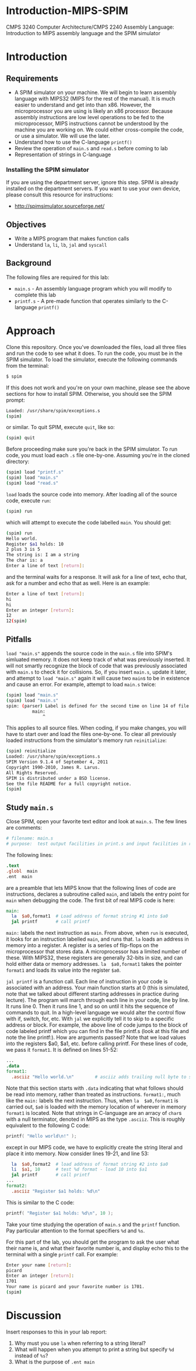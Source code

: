# Introduction-MIPS-SPIM

CMPS 3240 Computer Architecture/CMPS 2240 Assembly Language: Introduction to MIPS assembly language and the SPIM simulator

# Introduction

## Requirements

* A SPIM simulator on your machine. We will begin to learn assembly language with MIPS32 (MIPS for the rest of the manual). It is much easier to understand and get into than x86. However, the microprocessor you are using is likely an x86 processor. Because assembly instructions are low level operations to be fed to the microprocessor, MIPS instructions cannot be understood by the machine you are working on. We could either cross-compile the code, or use a simulator. We will use the later.
* Understand how to use the C-language `printf()`
* Review the operation of `main.s` and `read.s` before coming to lab
* Representation of strings in C-language

### Installing the SPIM simulator

If you are using the department server, ignore this step. SPIM is already installed on the department servers. If you want to use your own device, please consult this resource for instructions:

* http://spimsimulator.sourceforge.net/

## Objectives

* Write a MIPS program that makes function calls
* Understand `la`, `li`, `lb`, `jal` and `syscall`

## Background

The following files are required for this lab:
* `main.s` - An assembly language program which you will modify to complete this lab
* `printf.s` - A pre-made function that operates similarly to the C-language `printf()`

# Approach

Clone this repository. Once you've downloaded the files, load all three files and run the code to see what it does. To run the code, you must be in the SPIM simulator. To load the simulator, execute the following commands from the terminal:

```bash
$ spim
```

If this does not work and you're on your own machine, please see the above sections for how to install SPIM. Otherwise, you should see the SPIM prompt:

```bash
Loaded: /usr/share/spim/exceptions.s
(spim)
```

or similar. To quit SPIM, execute `quit`, like so:

```bash
(spim) quit
```

Before proceeding make sure you're back in the SPIM simulator. To run code, you must load each `.s` file one-by-one. Assuming you're in the cloned directory:

```bash
(spim) load "printf.s"
(spim) load "main.s"
(spim) load "read.s"
```

`load` loads the source code into memory. After loading all of the source code, execute `run`:

```bash
(spim) run
```

which will attempt to execute the code labelled `main`. You should get:

```bash
(spim) run
Hello world.
Register $a1 holds: 10
2 plus 3 is 5
The string is: I am a string
The char is: a
Enter a line of text [return]:
```

and the terminal waits for a response. It will ask for a line of text, echo that, ask for a number and echo that as well. Here is an example:

```bash
Enter a line of text [return]:
hi
hi
Enter an integer [return]:
12
12(spim)
```

## Pitfalls

`load "main.s"` appends the source code in the `main.s` file into SPIM's simluated memory. It does not keep track of what was previously inserted. It will not smartly recognize the block of code that was previously associated with `main.s` to check it for collisions. So, if you insert `main.s`, update it later, and attempt to `load "main.s"` again it will cause two `main`s to be in existence and cause an error. For example, attempt to load `main.s` twice:

```bash
(spim) load "main.s"
(spim) load "main.s"
spim: (parser) Label is defined for the second time on line 14 of file main.s
          main:
              ^
```

This applies to all source files. When coding, if you make changes, you will have to start over and load the files one-by-one. To clear all previously loaded instructions from the simulator's memory run `reinitialize`:

```bash
(spim) reinitialize
Loaded: /usr/share/spim/exceptions.s
SPIM Version 9.1.4 of September 4, 2011
Copyright 1990-2010, James R. Larus.
All Rights Reserved.
SPIM is distributed under a BSD license.
See the file README for a full copyright notice.
(spim)
```

## Study `main.s`

Close SPIM, open your favorite text editor and look at `main.s`. The few lines are comments:

```MIPS
# filename: main.s
# purpose:  test output facilities in print.s and input facilities in read.s
```

The following lines:

```MIPS
.text
.globl  main
.ent  main
```

are a preamble that lets MIPS know that the following lines of code are instructions, declares a subroutine called `main`, and labels the entry point for `main` when debugging the code. The first bit of real MIPS code is here:

```MIPS
main:
  la  $a0,format1  # Load address of format string #1 into $a0
  jal printf       # call printf
```

`main:` labels the next instruction as `main`. From above, when `run` is executed, it looks for an instruction labelled `main`, and runs that. `la` loads an address in memory into a register. A register is a series of flip-flops on the microprocessor that stores data. A microprocessor has a limited number of these. With MIPS32, these registers are generally 32-bits in size, and can hold either data or memory addresses. `la  $a0,format1` takes the pointer `format1` and loads its value into the register `$a0`. 

`jal printf` is a function call. Each line of instruction in your code is associated with an address. Your main function starts at 0 (this is simulated, note that we talked about different starting addresses in practice during lecture). The program will march through each line in your code, line by line. It runs line 0. Then it runs line 1, and so on until it hits the sequence of commands to quit. In a high-level language we would alter the control flow with if, switch, for, etc. With `jal` we explicitly tell it to skip to a specific address or block. For example, the above line of code jumps to the block of code labeled printf which you can find in the file printf.s (look at this file and note the line printf:). How are arguments passed? Note that we load values into the registers $a0, $a1, etc. before calling printf. For these lines of code, we pass it `format1`. It is defined on lines 51-52:

```MIPS
...
.data
format1: 
  .asciiz "Hello world.\n"        # asciiz adds trailing null byte to string
```

Note that this section starts with `.data` indicating that what follows should be read into memory, rather than treated as instructions. `format1:`, much like the `main:` labels the next instruction. Thus, when `la  $a0,format1` is carried out, `$a0` is loaded with the memory location of wherever in memory `format1` is located. Note that strings in C-language are an arracy of `char`s with a null terminator, denoted in MIPS as the type `.asciiz`. This is roughly equivalent to the following C code:

```c
printf( "Hello world\n!" );
```

except in our MIPS code, we have to explicitly create the string literal and place it into memory. Now consider lines 19-21, and line 53:

```MIPS
  la  $a0,format2  # load address of format string #2 into $a0
  li  $a1, 10      # test %d format - load 10 into $a1
  jal printf       # call printf
...
format2: 
  .asciiz "Register $a1 holds: %d\n"  
```

This is similar to the C code:

```c
printf( "Register $a1 holds: %d\n", 10 );
```

Take your time studying the operation of `main.s` and the `printf` function. Pay particular attention to the format specifiers `%d` and `%s`.

For this part of the lab, you should get the program to ask the user what their name is, and what their favorite number is, and display echo this to the terminal with a single `printf` call. For example:

```bash
Enter your name [return]:
picard
Enter an integer [return]:
1701
Your name is picard and your favorite number is 1701.
(spim)
```

# Discussion

Insert responses to this in your lab report:

1. Why must you use `la` when referring to a string literal?
2. What will happen when you attempt to print a string but specify `%d` instead of `%s`?
3. What is the purpose of `.ent main`
